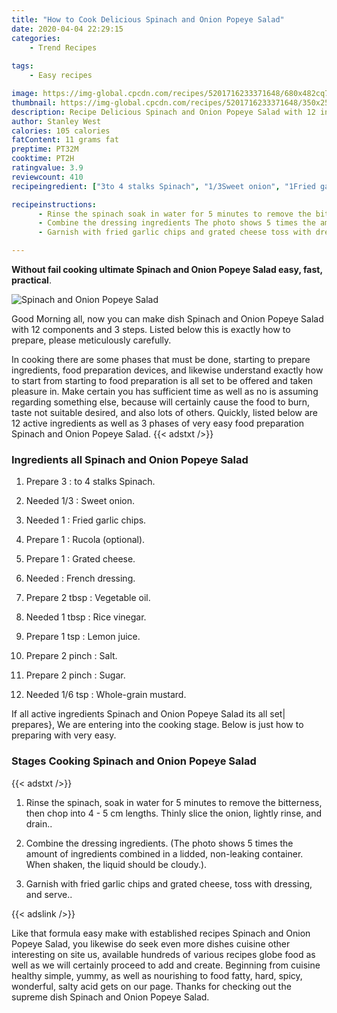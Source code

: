 ```yaml
---
title: "How to Cook Delicious Spinach and Onion Popeye Salad"
date: 2020-04-04 22:29:15
categories:
    - Trend Recipes
    
tags:
    - Easy recipes

image: https://img-global.cpcdn.com/recipes/5201716233371648/680x482cq70/spinach-and-onion-popeye-salad-recipe-main-photo.jpg
thumbnail: https://img-global.cpcdn.com/recipes/5201716233371648/350x250cq70/spinach-and-onion-popeye-salad-recipe-main-photo.jpg
description: Recipe Delicious Spinach and Onion Popeye Salad with 12 ingredients and 3 stages of easy cooking.
author: Stanley West
calories: 105 calories
fatContent: 11 grams fat
preptime: PT32M
cooktime: PT2H
ratingvalue: 3.9
reviewcount: 410
recipeingredient: ["3to 4 stalks Spinach", "1/3Sweet onion", "1Fried garlic chips", "1Rucola optional", "1Grated cheese", "French dressing", "2 tbspVegetable oil", "1 tbspRice vinegar", "1 tspLemon juice", "2 pinchSalt", "2 pinchSugar", "1/6 tspWholegrain mustard"]

recipeinstructions: 
      - Rinse the spinach soak in water for 5 minutes to remove the bitterness then chop into 4  5 cm lengths Thinly slice the onion lightly rinse and drain 
      - Combine the dressing ingredients The photo shows 5 times the amount of ingredients combined in a lidded nonleaking container When shaken the liquid should be cloudy 
      - Garnish with fried garlic chips and grated cheese toss with dressing and serve

---
```




**Without fail cooking ultimate Spinach and Onion Popeye Salad easy, fast, practical**. 


![Spinach and Onion Popeye Salad](https://img-global.cpcdn.com/recipes/5201716233371648/680x482cq70/spinach-and-onion-popeye-salad-recipe-main-photo.jpg "Spinach and Onion Popeye Salad")




Good Morning all, now you can make dish Spinach and Onion Popeye Salad with 12 components and 3 steps. Listed below this is exactly how to prepare, please meticulously carefully.

In cooking there are some phases that must be done, starting to prepare ingredients, food preparation devices, and likewise understand exactly how to start from starting to food preparation is all set to be offered and taken pleasure in. Make certain you has sufficient time as well as no is assuming regarding something else, because will certainly cause the food to burn, taste not suitable desired, and also lots of others. Quickly, listed below are 12 active ingredients as well as 3 phases of very easy food preparation Spinach and Onion Popeye Salad.
{{< adstxt />}}

### Ingredients all Spinach and Onion Popeye Salad


1. Prepare 3 : to 4 stalks Spinach.

1. Needed 1/3 : Sweet onion.

1. Needed 1 : Fried garlic chips.

1. Prepare 1 : Rucola (optional).

1. Prepare 1 : Grated cheese.

1. Needed  : French dressing.

1. Prepare 2 tbsp : Vegetable oil.

1. Needed 1 tbsp : Rice vinegar.

1. Prepare 1 tsp : Lemon juice.

1. Prepare 2 pinch : Salt.

1. Prepare 2 pinch : Sugar.

1. Needed 1/6 tsp : Whole-grain mustard.



If all active ingredients Spinach and Onion Popeye Salad its all set| prepares}, We are entering into the cooking stage. Below is just how to preparing with very easy.

### Stages Cooking Spinach and Onion Popeye Salad

{{< adstxt />}}


1. Rinse the spinach, soak in water for 5 minutes to remove the bitterness, then chop into 4 - 5 cm lengths. Thinly slice the onion, lightly rinse, and drain..



1. Combine the dressing ingredients. (The photo shows 5 times the amount of ingredients combined in a lidded, non-leaking container. When shaken, the liquid should be cloudy.).



1. Garnish with fried garlic chips and grated cheese, toss with dressing, and serve..





{{< adslink />}}

Like that formula easy make with established recipes Spinach and Onion Popeye Salad, you likewise do seek even more dishes cuisine other interesting on site us, available hundreds of various recipes globe food as well as we will certainly proceed to add and create. Beginning from cuisine healthy simple, yummy, as well as nourishing to food fatty, hard, spicy, wonderful, salty acid gets on our page. Thanks for checking out the supreme dish Spinach and Onion Popeye Salad.
